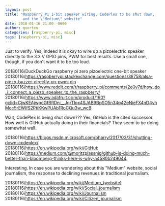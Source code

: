 ```yaml
---
layout: post
title: "Raspberry Pi 1-bit speaker wiring, CodePlex to be shut down,
        and the \"Medium\" website"
date: 2018-01-16 21:00 -0600
author: quorten
categories: [raspberry-pi, misc]
tags: [raspberry-pi, misc]
---
```


Just to verify.  Yes, indeed it is okay to wire up a pizoelectric
speaker directly to the 3.3 V GPIO pins, PWM for best results.  Use a
small one, though, if you don't want it to be too loud.

20180116/DuckDuckGo raspberry pi zero pizoelectric one-bit speaker  
20180116/https://raspberrypi.stackexchange.com/questions/38758/alsa-piezo-buzzer-directly-on-pwm-pin  
20180116/https://www.reddit.com/r/raspberry_pi/comments/2e0v7d/how_do_i_connect_a_piezo_speaker_to_the_raspberry/  
20180116/https://www.adafruit.com/product/160?gclid=CjwKEAjwpcGfBRDni__JqrTIqx4SJAB9BpSO5n34p42eNieFX4nD4vhMcc5rEWIfS2PtiKKwPUAb1RoCQu3w_wcB

Wait, CodePlex is being shut down???  Yes, GitHub is the cited
successor.  How well is GitHub actually doing in their financials?
They seem to be doing somewhat well.

20180116/https://blogs.msdn.microsoft.com/bharry/2017/03/31/shutting-down-codeplex/  
20180116/https://en.wikipedia.org/wiki/GitHub  
20180116/https://medium.com/@moritzplassnig/github-is-doing-much-better-than-bloomberg-thinks-here-is-why-a4580b249044

Interesting.  In case you are wondering about this "Medium" website,
social journalism, the response to declining revenues in traditional
journalism.

20180116/https://en.wikipedia.org/wiki/Medium_(website)  
20180116/https://en.wikipedia.org/wiki/Social_journalism  
20180116/https://en.wikipedia.org/wiki/Journalism  
20180116/https://en.wikipedia.org/wiki/Citizen_journalism
